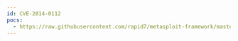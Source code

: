 ```yaml
---
id: CVE-2014-0112
pocs:
  - https://raw.githubusercontent.com/rapid7/metasploit-framework/master/modules/exploits/multi/http/struts_code_exec_classloader.rb
---
```

